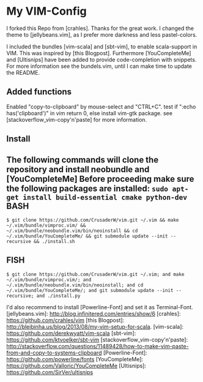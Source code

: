 My VIM-Config
==============

I forked this Repo from [crahles]. Thanks for the great work.
I changed the theme to [jellybeans.vim], as I prefer more darkness and less pastel-colors.

I included the bundles [vim-scala] and [sbt-vim], to enable scala-support in VIM. This was inspired by [this Blogpost].
Furthermore [YouCompleteMe] and [Ultisnips] have been added to provide code-completion with snippets.
For more information see the bundels.vim, until I can make time to update the README.

Added functions
------------
Enabled "copy-to-clipboard" by mouse-select and "CTRL+C".
test if ":echo has('clipboard')" in vim return 0, else install vim-gtk package.
see [stackoverflow_vim-copy'n'paste] for more information.

Install
-------------
The following commands will clone the repository and install neobundle and [YouCompleteMe]
Before proceeding make sure the following packages are installed: 
``` sudo apt-get install build-essential cmake python-dev ```
BASH
--------------
```
$ git clone https://github.com/CrusaderW/vim.git ~/.vim && make ~/.vim/bundle/vimproc.vim/ && ~/.vim/bundle/neobundle.vim/bin/neoinstall && cd ~/.vim/bundle/YouCompleteMe/ && git submodule update --init --recursive && ./install.sh
```
FISH
---------------
```
$ git clone https://github.com/CrusaderW/vim.git ~/.vim; and make ~/.vim/bundle/vimproc.vim/; and ~/.vim/bundle/neobundle.vim/bin/neoinstall; and cd ~/.vim/bundle/YouCompleteMe/; and git submodule update --init --recursive; and ./install.py
```
I'd also recommend to install [Powerline-Font] and set it as Terminal-Font.
[jellybeans.vim]: http://blog.infinitered.com/entries/show/6
[crahles]: https://github.com/crahles/vim
[this Blogpost]: http://bleibinha.us/blog/2013/08/my-vim-setup-for-scala.
[vim-scala]: https://github.com/derekwyatt/vim-scala
[sbt-vim]: https://github.com/ktvoelker/sbt-vim
[stackoverflow_vim-copy'n'paste]: http://stackoverflow.com/questions/11489428/how-to-make-vim-paste-from-and-copy-to-systems-clipboard
[Powerline-Font]:  https://github.com/powerline/fonts
[YouCompleteMe]: https://github.com/Valloric/YouCompleteMe
[Ultisnips]: https://github.com/SirVer/ultisnips
